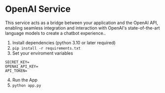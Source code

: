 # OpenAI Service

This service acts as a bridge between your application and the OpenAI API, enabling seamless integration and interaction with OpenAI's state-of-the-art language models to create a chatbot experience..

1. Install dependencies (python 3.10 or later required)
2. ```pip install -r requirements.txt```
3. Set your enviroment variables  
```
SECRET_KEY=
OPENAI_API_KEY=
API_TOKEN=
```
4. Run the App
5. ```python app.py```

